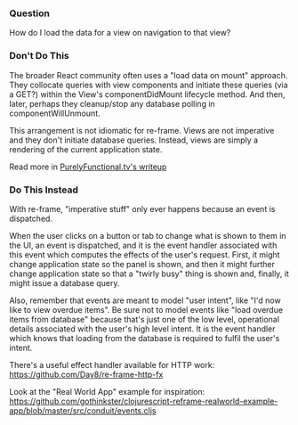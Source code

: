 ### Question

How do I load the data for a view on navigation to that view? 

### Don't Do This 

The broader React community often uses a "load data on mount" approach. They 
collocate queries with view components and initiate these queries (via a GET?)
within the View's componentDidMount lifecycle method. And then, later, perhaps they
cleanup/stop any database polling in componentWillUnmount.

This arrangement is not idiomatic for re-frame. Views are not imperative 
and they don't initiate database queries. Instead, views are simply a rendering of the 
current application state. 

Read more in [PurelyFunctional.tv's writeup](https://purelyfunctional.tv/article/react-vs-re-frame/)

### Do This Instead 

With re-frame, "imperative stuff" only ever happens because an event 
is dispatched. 

When the user clicks on a button or tab to change what is shown 
to them in the UI, an event is dispatched, and it is 
the event handler associated with this event which computes the 
effects of the user's request. First, it might change application 
state so the panel is shown, and then it might further change 
application state so that a "twirly busy" thing is shown and, 
finally, it might issue a database query.

Also, remember that events are meant to model "user intent", like 
"I'd now like to view overdue items". Be sure not to model events like
"load overdue items from database" because that's just one of the 
low level, operational details associated with the user's high level intent.
It is the event handler which knows that loading from the database is required 
to fulfil the user's intent.

There's a useful effect handler available for HTTP work:
https://github.com/Day8/re-frame-http-fx

Look at the "Real World App" example for inspiration: 
https://github.com/gothinkster/clojurescript-reframe-realworld-example-app/blob/master/src/conduit/events.cljs
